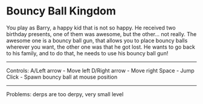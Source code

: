 # Bouncy Ball Kingdom
You play as Barry, a happy kid that is not so happy. He received two birthday presents, one of them was awesome, but the other... not really.
The awesome one is a bouncy ball gun, that allows you to place bouncy balls wherever you want, the other one was that he got lost. He wants to go back to his family, and to do that, he needs to use his bouncy ball gun!

----------------

Controls:
A/Left arrow - Move left
D/Right arrow - Move right
Space - Jump
Click - Spawn bouncy ball at mouse position

---------------

Problems: derps are too derpy, very small level
